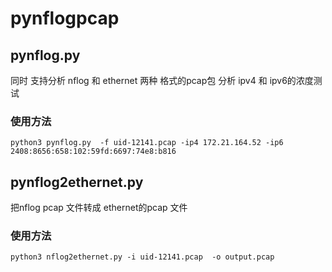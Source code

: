# pynflogpcap
## pynflog.py
同时 支持分析 nflog 和 ethernet 两种 格式的pcap包 分析 ipv4 和 ipv6的浓度测试

### 使用方法
```
python3 pynflog.py  -f uid-12141.pcap -ip4 172.21.164.52 -ip6 2408:8656:658:102:59fd:6697:74e8:b816

```
## pynflog2ethernet.py
把nflog pcap 文件转成 ethernet的pcap 文件

### 使用方法
```
python3 nflog2ethernet.py -i uid-12141.pcap  -o output.pcap
```

